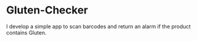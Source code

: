 # Gluten-Checker
I develop a simple app to scan barcodes and return an alarm if the product contains Gluten.
